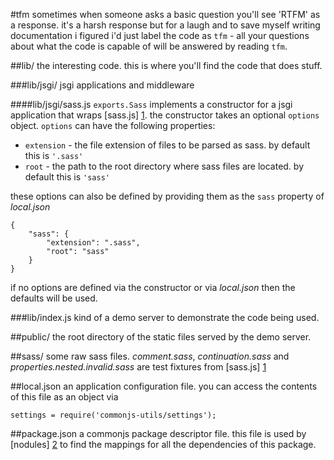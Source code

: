 #tfm
sometimes when someone asks a basic question you'll see 'RTFM' as a response.  it's a harsh response but for a laugh and to save myself writing documentation i figured i'd just label the code as `tfm` - all your questions about what the code is capable of will be answered by reading `tfm`.

##lib/
the interesting code.  this is where you'll find the code that does stuff.

###lib/jsgi/
jsgi applications and middleware

####lib/jsgi/sass.js
`exports.Sass` implements a constructor for a jsgi application that wraps [sass.js] [1].  the constructor takes an optional `options` object.  `options` can have the following properties:

* `extension` - the file extension of files to be parsed as sass.  by default this is `'.sass'`
* `root` - the path to the root directory where sass files are located.  by default this is `'sass'`

these options can also be defined by providing them as the `sass` property of _local.json_

	{
		"sass": {
			"extension": ".sass",
			"root": "sass"
		}
	}
	
if no options are defined via the constructor or via _local.json_ then the defaults will be used.
	
###lib/index.js
kind of a demo server to demonstrate the code being used.

##public/
the root directory of the static files served by the demo server.

##sass/
some raw sass files.  _comment.sass_, _continuation.sass_ and _properties.nested.invalid.sass_ are test fixtures from [sass.js] [1]

##local.json
an application configuration file.  you can access the contents of this file as an object via

	settings = require('commonjs-utils/settings');

##package.json
a commonjs package descriptor file.  this file is used by [nodules] [2] to find the mappings for all the dependencies of this package.

 [1]: http://github.com/visionmedia/sass.js	"sass.js"
 [2]: http://github.com/kriszyp/nodules		"nodules"

